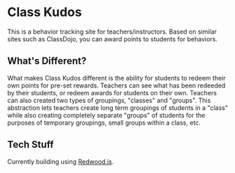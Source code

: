 # Class Kudos
This is a behavior tracking site for teachers/instructors. Based on similar sites such as ClassDojo, you can award points to students for behaviors.

## What's Different?
What makes Class Kudos different is the ability for students to redeem their own points for pre-set rewards. Teachers can see what has been redeeded by their students, or redeem awards for students on their own. Teachers can also created two types of groupings, "classes" and "groups".  This abstraction lets teachers create long term groupings of students in a "class" while also creating completely separate "groups" of students for the purposes of temporary groupings, small groups within a class, etc.

## Tech Stuff
Currently building using [Redwood.js](https://redwoodjs.com/).
